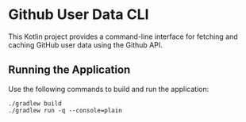 # Github User Data CLI

This Kotlin project provides a command-line interface for fetching and caching GitHub user data using the Github API.


## Running the Application

Use the following commands to build and run the application:

```
./gradlew build
./gradlew run -q --console=plain
```
